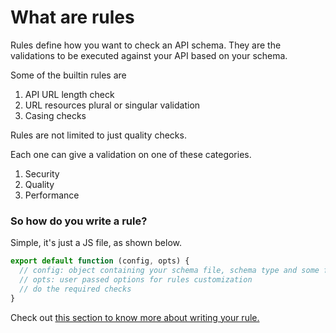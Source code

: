 # What are rules

Rules define how you want to check an API schema. They are the validations to be executed against your API based on your schema.

Some of the builtin rules are

1. API URL length check
2. URL resources plural or singular validation
3. Casing checks

Rules are not limited to just quality checks.

Each one can give a validation on one of these categories.

1. Security
2. Quality
3. Performance

### So how do you write a rule?

Simple, it's just a JS file, as shown below.

```js
export default function (config, opts) {
  // config: object containing your schema file, schema type and some functions
  // opts: user passed options for rules customization
  // do the required checks
}
```

Check out [this section to know more about writing your rule.](/cli/rules/user-defined/overview)

